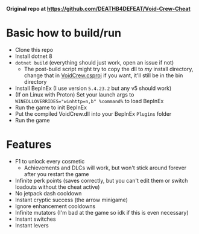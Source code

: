 **Original repo at https://github.com/DEATHB4DEFEAT/Void-Crew-Cheat**

# Basic how to build/run

- Clone this repo
- Install dotnet 8
- `dotnet build` (everything should just work, open an issue if not)
  - The post-build script might try to copy the dll to *my* install directory, change that in [VoidCrew.csproj](https://github.com/DEATHB4DEFEAT/Void-Crew-Cheat/blob/master/VoidCrew/VoidCrew.csproj#L30) if you want, it'll still be in the bin directory
- Install BepInEx (I use version `5.4.23.2` but any v5 should work)
- (If on Linux with Proton) Set your launch args to `WINEDLLOVERRIDES="winhttp=n,b" %command%` to load BepInEx
- Run the game to init BepInEx
- Put the compiled VoidCrew.dll into your BepInEx `Plugins` folder
- Run the game

# Features

- F1 to unlock every cosmetic
  - Achievements and DLCs will work, but won't stick around forever after you restart the game
- Infinite perk points (saves correctly, but you can't edit them or switch loadouts without the cheat active)
- No jetpack dash cooldown
- Instant cryptic success (the arrow minigame)
- Ignore enhancement cooldowns
- Infinite mutators (I'm bad at the game so idk if this is even necessary)
- Instant switches
- Instant levers
